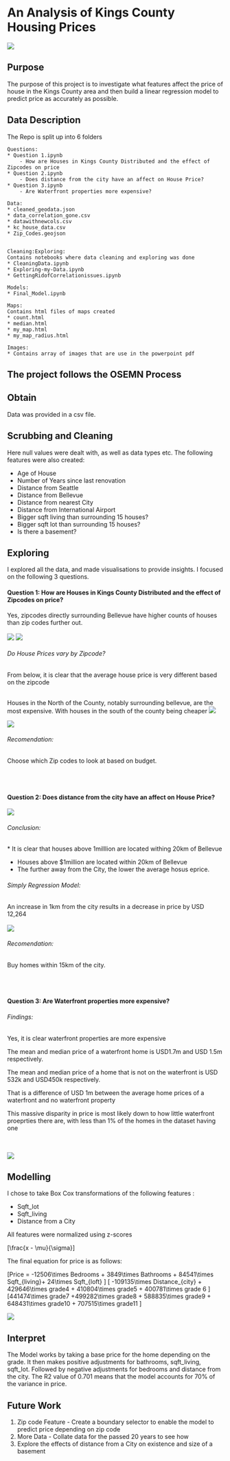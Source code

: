 # An Analysis of Kings County Housing Prices

<img src ='images/Zipcodes.png' >


<h2>Purpose</h2>
The purpose of this project is to investigate what features affect the price of house in the Kings County area and then build a linear regression model to predict price as accurately as possible. 




<h2>Data Description</h2>
The Repo is split up into 6 folders 

```
Questions:
* Question 1.ipynb
    - How are Houses in Kings County Distributed and the effect of Zipcodes on price
* Question 2.ipynb
    - Does distance from the city have an affect on House Price?
* Question 3.ipynb
    - Are Waterfront properties more expensive?

Data:
* cleaned_geodata.json
* data_correlation_gone.csv
* datawithnewcols.csv
* kc_house_data.csv
* Zip_Codes.geojson


Cleaning:Exploring:
Contains notebooks where data cleaning and exploring was done
* CleaningData.ipynb
* Exploring-my-Data.ipynb
* GettingRidofCorrelationissues.ipynb 

Models:
* Final_Model.ipynb

Maps:
Contains html files of maps created
* count.html
* median.html
* my_map.html
* my_map_radius.html

Images:
* Contains array of images that are use in the powerpoint pdf

```

<h2> The project follows the OSEMN Process <h2>

<h2> Obtain </h2>
Data was provided in a csv file.

<h2> Scrubbing and Cleaning </h2>
Here null values were dealt with, as well as data types etc.
The following features were also created:
<ul>
<li>Age of House</li>
<li> Number of Years since last renovation </li>
<li> Distance from Seattle </li>
<li> Distance from Bellevue </li>
<li> Distance from nearest City </li>
<li> Distance from International Airport</li>
<li> Bigger sqft living than surrounding 15 houses?</li>
<li> Bigger sqft lot than surrounding 15 houses?</li>
<li> Is there a basement?</li>
</ul>

<h2> Exploring</h2>
I explored all the data, and made visualisations to provide insights. I focused on the following 3 questions.

<h4>Question 1: How are Houses in Kings County Distributed and the effect of Zipcodes on price?</h4>
Yes, zipcodes directly surrounding Bellevue have higher counts of houses than zip  codes further out.
<br>
 <br>
 <img src ='images/Count-Legend.png'>

<img src ='images/mapwithcounts.png'>

<h6> Do House Prices vary by Zipcode?</h6>
From below, it is clear that the average house price is very different based on the zipcode 
<br>

<br>

Houses in the North of the County, notably surrounding bellevue, are the most expensive.
With houses in the south of the county being cheaper
 <img src ='images/Legend-Price.png'>

<img src ='images/mapwithprice.png'>

<h6>Recomendation:</h6>
Choose which Zip codes to look at based on budget.

<br>  <br>
<h4>Question 2: Does distance from the city have an affect on House Price?</h4>
<img src ='images/DistanceVsPrice.png'>

<h6> Conclusion:</h6>
* It is clear that houses above 1milllion are located withing 20km of Bellevue

*  Houses above $1million are located within 20km of Bellevue
* The further away from the City, the lower the average hosus eprice.

<h6> Simply Regression Model:</h6>

An increase in 1km from the city results in a decrease in price by  USD 12,264
<br>   <br>
<img src ='images/distancereg.png'>
<h6>Recomendation:</h6>
Buy homes within 15km of the city.

<br>   <br>
<h4>Question 3: Are Waterfront properties more expensive?</h4>

<h6>Findings:</h6>
Yes, it is clear waterfront properties are more expensive

The mean and median price of a waterfront home is  USD1.7m and USD 1.5m respectively.

The mean and median price of a home that is not on the waterfront is USD 532k and USD450k respectively. 

That is a difference of USD 1m between the average home prices of a waterfront and no waterfront property

This massive disparity in price is most likely down to how little waterfront proeprties there are, with less than 1% of the homes in the dataset having one


<br>  <br>
<img src ='images/waterfront_outliers.png'> 

<h2> Modelling </h2>
I chose to take Box Cox transformations of the following features :
<ul>
<li>Sqft_lot</li>
<li> Sqft_living </li>
<li> Distance from a City </li>
</ul>
All features were normalized using z-scores



\[\frac{x - \mu}{\sigma}\]




The final equation for price is as follows:

\[Price = -12506\times Bedrooms + 3849\times Bathrooms + 84541\times Sqft_{living}+ 24\times Sqft_{loft} \]
\[ -109135\times Distance_{city} + 429646\times grade4 + 410804\times grade5  + 400781\times grade 6 \]
\[441474\times grade7 +499282\times grade8 + 588835\times grade9 + 648431\times grade10 + 707515\times grade11 \]


<img src ='images/Model.png'>

<h2> Interpret </h2>


The Model works by taking a base price for the home depending on the grade. It then makes positive adjustments for bathrooms, sqft_living, sqft_lot. Followed by negative adjustments for bedrooms and distance from the city.
The R2 value of 0.701 means that the model accounts for 70% of the variance in price.

<h2>Future Work</h2>
<ol>
<li>Zip code Feature - Create a boundary selector to enable the model to predict price depending on zip code</li>

<li>More Data  - Collate data for the passed 20 years to see how </li>
<li>Explore the effects of distance from a City on existence and size of a basement</li>

</ol>

